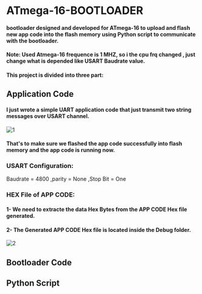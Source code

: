 # ATmega-16-BOOTLOADER

#### bootloader designed and developed for ATmega-16 to upload and flash new app code into the flash memory using Python script to communicate with the bootloader.
#### Note: Used Atmega-16 frequence is 1 MHZ, so i the cpu frq changed , just change what is depended like USART Baudrate value.
#### This project is divided into three part:

## Application Code
#### I just wrote a simple UART application code that just transmit two string messages over USART channel.
![1](https://user-images.githubusercontent.com/66730765/105389186-3acaa500-5c20-11eb-9110-2cb2aead450d.PNG)
#### That's to make sure we flashed the app code successfully into flash memory and the app code is running now.

### USART Configuration:
Baudrate = 4800 ,parity = None ,Stop Bit = One

### HEX File of APP CODE:
#### 1- We need to extracte the data Hex Bytes from the APP CODE Hex file generated.
#### 2- The Generated APP CODE Hex file is located inside the Debug folder.
![2](https://user-images.githubusercontent.com/66730765/105389913-1de2a180-5c21-11eb-9e67-dc6b62e83959.PNG)

## Bootloader Code

## Python Script

